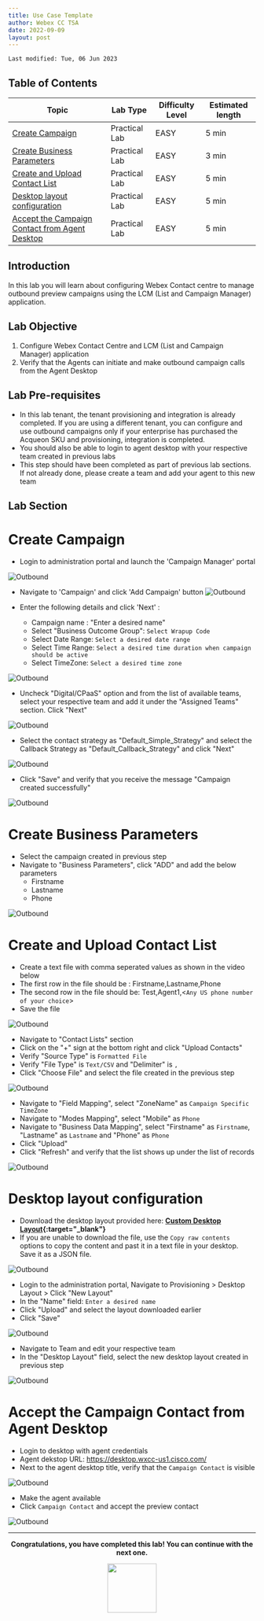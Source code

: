 ```yaml
---
title: Use Case Template
author: Webex CC TSA
date: 2022-09-09
layout: post
---
```

```
Last modified: Tue, 06 Jun 2023
```

## Table of Contents

| Topic                                                             | Lab Type      | Difficulty Level | Estimated length |
| ----------------------------------------------------------------- | ------------- | ---------------- | ---------------- |
| [Create Campaign](#create-campaign)                               | Practical Lab | EASY             | 5 min           |
| [Create Business Parameters](#create-business-parameters)         | Practical Lab | EASY             | 3 min            |
| [Create and Upload Contact List](#create-and-upload-contact-list) | Practical Lab | EASY             | 5 min            |
| [Desktop layout configuration](#desktop-layout-configuration)     | Practical Lab | EASY             | 5 min           |
| [Accept the Campaign Contact from Agent Desktop](#accept-the-campaign-contact-from-agent-desktop)                   | Practical Lab | EASY   |   5 min           |


## Introduction
In this lab you will learn about configuring Webex Contact centre to manage outbound preview campaigns using the LCM (List and Campaign Manager) application.

## Lab Objective
1. Configure Webex Contact Centre and LCM (List and Campaign Manager) application
2. Verify that the Agents can initiate and make outbound campaign calls from the Agent Desktop

## Lab Pre-requisites
- In this lab tenant, the tenant provisioning and integration is already completed. If you are using a different tenant, you can configure and use outbound campaigns only if your enterprise has purchased the Acqueon SKU and provisioning, integration is completed. 
- You should also be able to login to agent desktop with your respective team created in previous labs
- This step should have been completed as part of previous lab sections. If not already done, please create a team and add your agent to this new team


## Lab Section


# Create Campaign

- Login to administration portal and launch the 'Campaign Manager' portal 

![Outbound](/assets/images/1_OB_1.gif)


- Navigate to 'Campaign' and click 'Add Campaign' button
![Outbound](/assets/images/1_OB_2.gif)


- Enter the following details and click 'Next' : 
  - Campaign name : "Enter a desired name"
  - Select "Business Outcome Group": `Select Wrapup Code`
  - Select Date Range: `Select a desired date range`
  - Select Time Range: `Select a desired time duration when campaign should be active`
  - Select TimeZone: `Select a desired time zone`


![Outbound](/assets/images/1_OB_3.gif)


- Uncheck "Digital/CPaaS" option and from the list of available teams, select your respective team and add it under the "Assigned Teams" section. Click "Next"   

![Outbound](/assets/images/1_OB_4.gif)


- Select the contact strategy as "Default_Simple_Strategy" and select the Callback Strategy as "Default_Callback_Strategy" and click "Next"

![Outbound](/assets/images/1_OB_5.gif)


- Click "Save" and verify that you receive the message "Campaign created successfully"

![Outbound](/assets/images/1_OB_6.gif)



# Create Business Parameters
- Select the campaign created in previous step 
- Navigate to "Business Parameters", click "ADD" and add the below parameters
  - Firstname 
  - Lastname
  - Phone

![Outbound](/assets/images/1_OB_7.gif)


# Create and Upload Contact List 

- Create a text file with comma seperated values as shown in the video below 
- The first row in the file should be : Firstname,Lastname,Phone
- The second row in the file should be: Test,Agent1,<`Any US phone number of your choice`>
- Save the file 

![Outbound](/assets/images/1_OB_8.gif)


- Navigate to "Contact Lists" section 
-  Click on the "+" sign at the bottom right and click "Upload Contacts"
-  Verify "Source Type" is `Formatted File`
-  Verify "File Type" is `Text/CSV` and "Delimiter" is `,`
-  Click "Choose File" and select the file created in the previous step

![Outbound](/assets/images/1_OB_9.gif)


- Navigate to "Field Mapping", select "ZoneName" as `Campaign Specific TimeZone`
- Navigate to "Modes Mapping", select "Mobile" as `Phone`
- Navigate to "Business Data Mapping", select "Firstname" as `Firstname`, "Lastname" as `Lastname` and "Phone" as `Phone`
- Click "Upload"
- Click "Refresh" and verify that the list shows up under the list of records

![Outbound](/assets/images/1_OB_10.gif)


# Desktop layout configuration

- Download the desktop layout provided here: **[Custom Desktop Layout](https://github.com/WebexCC/webexcc.github.io/blob/master/assets/Acqueon_Desktop_Layout.json){:target="\_blank"}**
- If you are unable to download the file, use the `Copy raw contents` options to copy the content and past it in a text file in your desktop. Save it as a JSON file. 

![Outbound](/assets/images/1_OB_15.png)


- Login to the administration portal, Navigate to Provisioning > Desktop Layout > Click "New Layout"
- In the "Name" field: `Enter a desired name`
- Click "Upload" and select the layout downloaded earlier
- Click "Save"

![Outbound](/assets/images/1_OB_11.gif)


- Navigate to Team and edit your respective team 
- In the "Desktop Layout" field, select the new desktop layout created in previous step

![Outbound](/assets/images/1_OB_12.gif)


# Accept the Campaign Contact from Agent Desktop

- Login to desktop with agent credentials
- Agent dekstop URL: https://desktop.wxcc-us1.cisco.com/
- Next to the agent desktop title, verify that the `Campaign Contact` is visible 

![Outbound](/assets/images/1_OB_13.gif)

- Make the agent available 
- Click `Campaign Contact` and accept the preview contact 

![Outbound](/assets/images/1_OB_14.gif)



---
<p style="text-align:center"><strong>Congratulations, you have completed this lab! You can continue with the next one.</strong></p>
		
<p style="text-align:center;"><img src="/assets/gitbook/images/webex.png" width="100"></p>	

